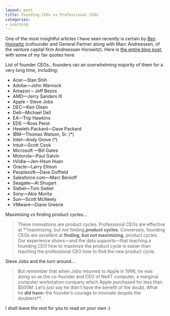 ```yaml
---
layout: post
title: Founding CEOs vs Professional CEOs
categories:
- Learning
---
```


One of the most insightful articles I have seen recently is certain by [Ben Horowitz](http://bhorowitz.com/) (cofounder and General Partner along with Marc Andreessen, of the venture capital firm Andreessen Horowitz). Here is [the entire blog post](http://bhorowitz.com/2010/04/28/why-we-prefer-founding-ceos/), with some of my fav quotes here:

List of founder CEOs...founders ran an overwhelming majority of them for a very long time, including:

- Acer—Stan Shih
- Adobe—John Warnock
- Amazon – Jeff Bezos
- AMD—Jerry Sanders III
- Apple – Steve Jobs
- DEC—Ken Olsen
- Dell—Michael Dell
- EA—Trip Hawkins
- EDS —Ross Perot
- Hewlett-Packard—Dave Packard
- IBM—Thomas Watson, Sr. (\*)
- Intel—Andy Grove (\*)
- Intuit—Scott Cook
- Microsoft —Bill Gates
- Motorola—Paul Galvin
- nVidia—Jen-Hsun Huan
- Oracle—Larry Ellison
- Peoplesoft—Dave Duffield
- Salesforce.com—Marc Benioff
- Seagate—Al Shugart
- Siebel—Tom Siebel
- Sony—Akio Morita
- Sun—Scott McNeely
- VMware—Diane Greene

Maximising vs finding product cycles...

> These innovations are product cycles. Professional CEOs are effective at **maximizing, but not finding,**product cycles**. Conversely, founding CEOs are excellent at **finding, but not maximizing,** product cycles. Our experience shows—and the data supports—that teaching a founding CEO how to maximize the product cycle is easier than teaching the professional CEO how to find the new product cycle.

Steve Jobs and the turn around...

> But remember that when Jobs returned to Apple in 1996, he was doing so as the co-founder and CEO of NeXT computer, a marginal computer workstation company which Apple purchased for less than $500M. Let’s just say he didn’t have the benefit of the doubt. What he **did have:** the founder’s courage to innovate despite the doubters**.

I shall leave the rest for you to read on your own :)
